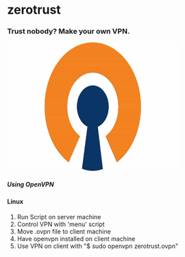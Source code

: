 # zerotrust
### Trust nobody? Make your own VPN.
<img src="imgs/openvpn.jpg" width="400px" height="300px"></img>
##### Using OpenVPN
#### Linux 
1) Run Script on server machine
2) Control VPN with 'menu' script
3) Move .ovpn file to client machine
4) Have openvpn installed on client machine
5) Use VPN on client with "$ sudo openvpn zerotrust.ovpn"
